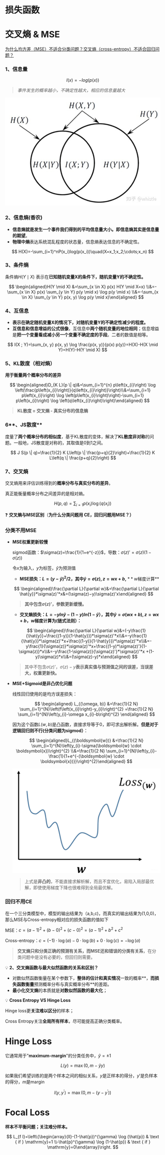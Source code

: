 # 损失函数

# **交叉熵 & MSE**

[](https://zhongqiang.blog.csdn.net/article/details/115603924?spm=1001.2101.3001.6650.2&utm_medium=distribute.pc_relevant.none-task-blog-2%7Edefault%7ECTRLIST%7Edefault-2-115603924-blog-123700552.pc_relevant_multi_platform_whitelistv1&depth_1-utm_source=distribute.pc_relevant.none-task-blog-2%7Edefault%7ECTRLIST%7Edefault-2-115603924-blog-123700552.pc_relevant_multi_platform_whitelistv1&utm_relevant_index=5)

[为什么均方差（MSE）不适合分类问题？交叉熵（cross-entropy）不适合回归问题？](https://www.cnblogs.com/USTC-ZCC/p/13219281.html)

### 1、信息量

$$
I(x)=-log(p(x))
$$

> *事件发生的概率越小，不确定性越大，相应的信息量越大*
> 

![Untitled](https://github.com/xucong1018/xucong1018.github.io/blob/master/img/损失函数/Untitled.png?raw=true)

### 2、信息熵(香农)

- **信息熵就是发生一个事件我们得到的平均信息量大小。即信息熵其实是信息量的期望**。
- **物理中熵**表达系统混乱程度的状态量，信息熵表达信息的不确定性。

$$
H(X)=-\sum_{i=1}^nP(x_i)log(p(x_i))\quad(X=x_1;x_2;\cdots;x_n)
$$

### 3、**条件熵**

条件熵$H(Y \mid X)$ 表示在**已知随机变量X的条件下，随机变量Y的不确定性。**

$$
\begin{aligned}H(Y \mid X) &=\sum_{x \in X} p(x) H(Y \mid X=x) \\&=-\sum_{x \in X} p(x) \sum_{y \in Y} p(y \mid x) \log p(y \mid x) \\&=-\sum_{x \in X} \sum_{y \in Y} p(x, y) \log p(y \mid x)\end{aligned}
$$

### 4、互信息

- **表示在确定随机变量X的情况下，对随机变量Y的不确定性减少的程度。**
- **互信息和信息增益的公式很像**，互信息中**两个随机变量的地位相同**；信息增益是**把一个变量看成减小另一个变量不确定度的手段**。二者的数值是相等。

$$
I(X ; Y)=\sum_{x, y} p(x, y) \log \frac{p(x, y)}{p(x) p(y)}=H(X)-H(X \mid Y)=H(Y)-H(Y \mid X)
$$

### 5、KL散度（相对熵）

**用于衡量两个概率分布的差异**

$$
\begin{aligned}D_{K L}(p \| q)&=\sum_{i=1}^{n} p\left(x_{i}\right) \log \left(\frac{p\left(x_{i}\right)}{q\left(x_{i}\right)}\right)\\&=\sum_{i=1} p\left(x_{i}\right) \log \left(p\left(x_{i}\right)\right)-\sum_{i=1} p\left(x_{i}\right) \log \left(q\left(x_{i}\right)\right)\end{aligned}
$$

> **KL散度 = 交叉熵 - 真实分布的信息熵**
> 

### 6**、JS散度**

度量了**两个概率分布的相似度**，基于KL散度的变体，解决了**KL散度非对称**的问题。一般地，JS散度是对称的，其取值是0到1之间。

$$
J S(p \| q)=\frac{1}{2} K L\left(p \| \frac{p+q}{2}\right)+\frac{1}{2} K L\left(q \| \frac{p+q}{2}\right)
$$

### 7、交叉熵

交叉熵用来评估训练得到的**概率分布与真实分布的差异**。

真正能衡量概率分布之间差异的是相对熵。

$$
H(p,q)=\sum_{i=1} p\left(x_{i}\right) \log \left(q\left(x_{i}\right)\right)
$$

❓ **交叉熵与MSE区别**（**为什么分类问题用 CE，回归问题用MSE？）**

### 分类**不用MSE**

- **MSE权重更新较慢**
    
    sigmod函数：$\sigma(z)=\frac{1}{1+e^{-z}}$，导数：$\sigma(z)'=\sigma(z)(1-\sigma(z))$
    
    令$x$为输入，$y$为标签，$\hat{y}$为预测值
    
    - **MSE损失：$L=(y-\hat{y})^2/2$，其中$\hat{y}=\sigma(z),z=wx+b$,**  $**w$梯度计算**
    
    $$
    \begin{aligned}\frac{\partial L}{\partial w}&=\frac{\partial L}{\partial \hat{y}}*\sigma(z)'*x&=(\sigma(z)−y)\sigma(z)'x\end{aligned}
    $$
    
    > **其中包含$\sigma(z)’$，参数更新缓慢。**
    > 
    - **交叉熵损失：$L=-yln\hat{y}-(1-y)ln(1-\hat{y}）$，其中$\hat{y}=\sigma(wx+b),z=wx+b$，$w$梯度计算为(链式法则）：**
    
    $$
    \begin{aligned}\frac{\partial L}{\partial w}&=(-y\frac{1}{\hat{y}}+\frac{(1-y)}{1-\hat{y}})*\sigma(z)'*x\\&=-y\frac{1}{\hat{y}}*\sigma(z)'*x+\frac{(1-y)}{1-\hat{y}})*\sigma(z)'*x\\&=-y\frac{1}{\sigma(z)}*\sigma(z)'*x+\frac{(1-y)*\sigma(z)'}{1-\sigma(z)}*x\\&=-y\frac{1-\sigma(z)}{\sigma(z)'}*\sigma(z)'*x +(1-y)\sigma(z)*x\\&=(\sigma(z)-y)*x\end{aligned}
    $$
    
    > 其中不包含$\sigma(z)’$，$\sigma(z)-y$**表示真实值与预测值之间的误差，当误差大，权重更新快。**
    > 
    
- ****MSE+Sigmoid是非凸优化问题****
    
    线性回归使用的是均方误差损失：
    
    $$
    \begin{aligned}
    L_{(\omega, b)} &=\frac{1}{2 N} \sum_{i=1}^{N}\left(f\left(x_{i}\right)-y_{i}\right)^{2} 
    =\frac{1}{2 N} \sum_{i=1}^{N}\left(y_{i}-\omega x_{i}-b\right)^{2}
    \end{aligned}
    $$
    
    因为这个函数$L(w,b)$是凸函数，直接求导等于0，即可求出解析解。**但是对于逻辑回归则不行(分类问题为sigmod）**：
    
    $$
    \begin{aligned}L_{(\boldsymbol{w})} &=\frac{1}{2 N} \sum_{i=1}^{N}\left(y_{i}-\sigma(\boldsymbol{w} \cdot \boldsymbol{x})\right)^{2} \\&=\frac{1}{2 N} \sum_{i=1}^{N}\left(y_{i}-\frac{1}{1+e^{-(\boldsymbol{w} \cdot \boldsymbol{x})}}\right)^{2}\end{aligned}
    $$
    
    ![Untitled](https://github.com/xucong1018/xucong1018.github.io/blob/master/img/损失函数/Untitled%201.png?raw=true)
    
    > 上式是**非凸的**，不能直接求解析解，而且不宜优化，易陷入局部最优解，即使使用梯度下降也很难得到全局最优解。
    > 

### 回归不用CE

在一个三分类模型中，模型的输出结果为（a,b,c)，而真实的输出结果为(1,0,0)，那么MSE与Cross-entropy相对应的损失函数的值如下

MSE：$c=(a-1)^{2}+(b-0)^{2}+(c-0)^{2}=(a-1)^{2}+b^{2}+c^{2}$

Cross-entropy：$c=(-1) \cdot \log (a)-0 \cdot \log (b)+0 \cdot \log (c)=-\log (a)$

> **交叉熵只和分类正确的预测有关系，而MSE还和错误的分类有关系**，在分类问题中是没有必要的，但回归则需要。
> 

💡 **2、交叉熵函数与最大似然函数的关系和区别？**

- 对数似然函数衡量在某个参数下，**整体的估计和真实情况**一致的概率**，**而损失函数衡量**预测概率分布与真实概率分布**的差距。
- **最小化交叉熵**的本质就是**对数似然函数的最大化**；

💡 **Cross Entropy VS Hinge Loss**

Hinge loss更**关注难以区分**的样本；

Cross Entropy关注**全局所有样本**，尽可能提高正确分类概率。


# Hinge Loss

它通常用于"**maximum-margin**"的分类任务中，$\hat{y}=\pm1$

$$
L(y)=\max (0,m-\hat{y} y)
$$

如果我们希望训练的是两个样本之间的相似关系，$y$是正样本的得分，$y'$是负样本的得分，$m$是margin

$$
l\left(y, y^{\prime}\right)=\max \left(0, m-(y-y^{\prime})\right)
$$

# Focal Loss

**样本不平衡问题；关注难分样本。**

$$
L_{f l}=\left\{\begin{array}{ll}-(1-\hat{p})^{\gamma} \log (\hat{p}) & \text { if } \mathrm{y}=1 \\-\hat{p}^{\gamma} \log (1-\hat{p}) & \text { if } \mathrm{y}=0\end{array}\right.
$$
